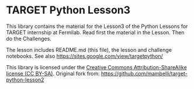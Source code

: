 # TARGET Python Lesson3

This library contains the material for the Lesson3 of the Python Lessons for TARGET internship at Fermilab.
Read first the material in the Lesson.
Then do the Challenges.

The lesson includes README.md (this file), the lesson and challenge notebooks.
See also https://sites.google.com/view/targetpython/

This library is licensed under the [Creative Commons Attribution-ShareAlike license (CC BY-SA)](https://creativecommons.org/licenses/by-sa/4.0/).
Original fork from: https://github.com/mambelli/target-python-lesson2
